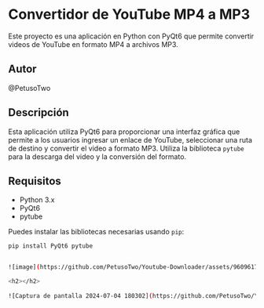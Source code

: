 # 
# Convertidor de YouTube MP4 a MP3

Este proyecto es una aplicación en Python con PyQt6 que permite convertir videos de YouTube en formato MP4 a archivos MP3.

## Autor

@PetusoTwo

## Descripción

Esta aplicación utiliza PyQt6 para proporcionar una interfaz gráfica que permite a los usuarios ingresar un enlace de YouTube, seleccionar una ruta de destino y convertir el video a formato MP3. Utiliza la biblioteca `pytube` para la descarga del video y la conversión del formato.

## Requisitos

- Python 3.x
- PyQt6
- pytube

Puedes instalar las bibliotecas necesarias usando `pip`:

```bash
pip install PyQt6 pytube


![image](https://github.com/PetusoTwo/Youtube-Downloader/assets/96096173/9f9300eb-f909-4b56-8966-d7c68ceec3c0)

<h2></h2>
 
![Captura de pantalla 2024-07-04 180302](https://github.com/PetusoTwo/Youtube-Downloader/assets/96096173/7e30e0e6-b8bd-48fe-b64b-160912090fa0)
